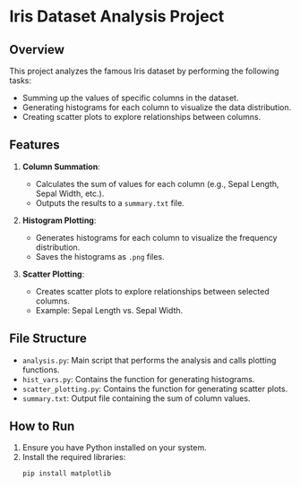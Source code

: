 # Iris Dataset Analysis Project

## Overview
This project analyzes the famous Iris dataset by performing the following tasks:
- Summing up the values of specific columns in the dataset.
- Generating histograms for each column to visualize the data distribution.
- Creating scatter plots to explore relationships between columns.

## Features
1. **Column Summation**:
   - Calculates the sum of values for each column (e.g., Sepal Length, Sepal Width, etc.).
   - Outputs the results to a `summary.txt` file.

2. **Histogram Plotting**:
   - Generates histograms for each column to visualize the frequency distribution.
   - Saves the histograms as `.png` files.

3. **Scatter Plotting**:
   - Creates scatter plots to explore relationships between selected columns.
   - Example: Sepal Length vs. Sepal Width.

## File Structure
- `analysis.py`: Main script that performs the analysis and calls plotting functions.
- `hist_vars.py`: Contains the function for generating histograms.
- `scatter_plotting.py`: Contains the function for generating scatter plots.
- `summary.txt`: Output file containing the sum of column values.

## How to Run
1. Ensure you have Python installed on your system.
2. Install the required libraries:
   ```bash
   pip install matplotlib